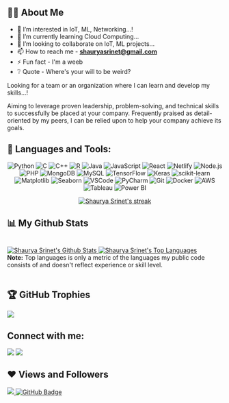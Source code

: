 ## 🙋‍♂️ About Me

- 👀 I’m interested in IoT, ML, Networking...!
- 🌱 I’m currently learning Cloud Computing...
- 💞️ I’m looking to collaborate on IoT, ML projects...
- 📫 How to reach me - **shauryasrinet@gmail.com**
- ⚡ Fun fact - I'm a weeb
- ❔ Quote - Where's your will to be weird?

 
Looking for a team or an organization where I can learn and develop my skills...! 

Aiming to leverage proven leadership, problem-solving, and technical skills to successfully be placed at your company. Frequently praised as detail-oriented by my peers, I can be relied upon to help your company achieve its goals.

 
 
## 🚀 Languages and Tools:

<p align="center">
  <!-- Programming Languages -->
  <img alt="Python" src="https://img.shields.io/badge/-Python-3776AB?style=flat-square&logo=python&logoColor=white&logoWidth=40" />
  <img alt="C" src="https://img.shields.io/badge/-C-A8B9CC?style=flat-square&logo=c&logoColor=white&logoWidth=40" />
  <img alt="C++" src="https://img.shields.io/badge/-C++-00599C?style=flat-square&logo=cplusplus&logoColor=white&logoWidth=40" />
  <img alt="R" src="https://img.shields.io/badge/-R-276DC3?style=flat-square&logo=r&logoColor=white&logoWidth=40" />
  <img alt="Java" src="https://img.shields.io/badge/-Java-007396?style=flat-square&logo=java&logoColor=white&logoWidth=40" />

  <!-- Frontend Technologies -->
  <img alt="JavaScript" src="https://img.shields.io/badge/-JavaScript-F7DF1E?style=flat-square&logo=javascript&logoColor=black&logoWidth=40" />
  <img alt="React" src="https://img.shields.io/badge/-React-61DAFB?style=flat-square&logo=react&logoColor=white&logoWidth=40" />
  <img alt="Netlify" src="https://img.shields.io/badge/-Netlify-00C7B7?style=flat-square&logo=netlify&logoColor=white&logoWidth=40" />

  <!-- Backend Technologies -->
  <img alt="Node.js" src="https://img.shields.io/badge/-Node.js-339933?style=flat-square&logo=node.js&logoColor=white&logoWidth=40" />
  <img alt="PHP" src="https://img.shields.io/badge/-PHP-777BB4?style=flat-square&logo=php&logoColor=white&logoWidth=40" />

  <!-- Database Technologies -->
  <img alt="MongoDB" src="https://img.shields.io/badge/-MongoDB-47A248?style=flat-square&logo=mongodb&logoColor=white&logoWidth=40" />
  <img alt="MySQL" src="https://img.shields.io/badge/-MySQL-4479A1?style=flat-square&logo=mysql&logoColor=white&logoWidth=40" />

  <!-- Data Science and Machine Learning -->
  <img alt="TensorFlow" src="https://img.shields.io/badge/-TensorFlow-FF6F00?style=flat-square&logo=tensorflow&logoColor=white&logoWidth=40" />
  <img alt="Keras" src="https://img.shields.io/badge/-Keras-D00000?style=flat-square&logo=keras&logoColor=white&logoWidth=40" />
  <img alt="scikit-learn" src="https://img.shields.io/badge/-scikit-DA4453?style=flat-square&logo=scikit-learn&logoColor=white&logoWidth=40" />
  <img alt="Matplotlib" src="https://img.shields.io/badge/-Matplotlib-3776AB?style=flat-square&logo=matplotlib&logoColor=white&logoWidth=40" />
  <img alt="Seaborn" src="https://img.shields.io/badge/-Seaborn-4EAE20?style=flat-square&logo=seaborn&logoColor=white&logoWidth=40" />

  <!-- IDEs and Tools -->
  <img alt="VSCode" src="https://img.shields.io/badge/-VSCode-007ACC?style=flat-square&logo=visual-studio-code&logoColor=white&logoWidth=40" />
  <img alt="PyCharm" src="https://img.shields.io/badge/-PyCharm-000000?style=flat-square&logo=pycharm&logoColor=white&logoWidth=40" />
  <img alt="Git" src="https://img.shields.io/badge/-Git-F05032?style=flat-square&logo=git&logoColor=white&logoWidth=40" />
  <img alt="Docker" src="https://img.shields.io/badge/-Docker-2496ED?style=flat-square&logo=docker&logoColor=white&logoWidth=40" />

  <!-- Cloud and DevOps -->
  <img alt="AWS" src="https://img.shields.io/badge/-AWS-232F3E?style=flat-square&logo=amazon-aws&logoColor=white&logoWidth=40" />

  <!-- Business Intelligence and Visualization -->
  <img alt="Tableau" src="https://img.shields.io/badge/-Tableau-E97627?style=flat-square&logo=tableau&logoColor=white&logoWidth=40" />
  <img alt="Power BI" src="https://img.shields.io/badge/-Power%20BI-F2C811?style=flat-square&logo=power-bi&logoColor=white&logoWidth=40" />

</p>


<p align="center">
  <a href="https://github.com/footcricket05/github-readme-streak-stats">
    <img title="🔥 Get streak stats for your profile at git.io/streak-stats" alt="Shaurya Srinet's streak" src="https://github-readme-streak-stats.herokuapp.com/?user=footcricket05&theme=black-ice&hide_border=true&stroke=0000&background=060A0CD0"/>
  </a>
</p>




## 📊 My Github Stats

<br/>
<a href="https://github.com/footcricket05/github-readme-stats">
  <img alt="Shaurya Srinet's Github Stats" src="https://github-readme-stats.vercel.app/api?username=footcricket05&show_icons=true&count_private=true&theme=react&hide_border=true&bg_color=0D1117" />
</a>
<a href="https://github.com/footcricket05/github-readme-stats">
  <img alt="Shaurya Srinet's Top Languages" src="https://github-readme-stats.vercel.app/api/top-langs/?username=footcricket05&langs_count=8&count_private=true&layout=compact&theme=react&hide_border=true&bg_color=0D1117" />
</a>
<br/>
<b>Note:</b> Top languages is only a metric of the languages my public code consists of and doesn't reflect experience or skill level.
<br/>
<br/>



## 🏆 GitHub Trophies
![](https://github-profile-trophy.vercel.app/?username=footcricket05&margin-w=8&margin-h=4&theme=onedark)



## Connect with me:
<p align="left">
  <a href="https://www.linkedin.com/in/shaurya-srinet/"><img src="https://img.icons8.com/fluent/48/000000/linkedin.png"/></a>
  <a href="https://www.instagram.com/_shaurya_srinet/"><img src="https://img.icons8.com/fluent/48/000000/instagram-new.png"/></a>
</p>



## ❤ Views and Followers
<a href="https://github.com/Meghna-DAS/github-profile-views-counter">
    <img src="https://komarev.com/ghpvc/?username=footcricket05">
</a>
<a href="https://github.com/footcricket05?tab=followers">
    <img src="https://img.shields.io/github/followers/footcricket05?label=Followers&style=social" alt="GitHub Badge">
</a>



